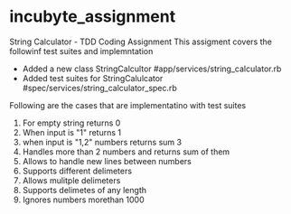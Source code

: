 # incubyte_assignment
String Calculator - TDD Coding Assignment
This assigment covers the followinf test suites and implemntation

*  Added a new class StringCalcultor #app/services/string_calculator.rb
*  Added test suites for StringCalulcator #spec/services/string_calculator_spec.rb

Following are the cases that are implementatino with test suites

1. For empty string returns 0
2. When input is "1" returns 1
3. when input is "1,2" numbers returns sum 3
4. Handles more than 2 numbers and returns sum of them
5. Allows to handle new lines between numbers
6. Supports different delimeters
7. Allows mulitple delimeters 
8. Supports delimetes of any length
9. Ignores numbers morethan 1000